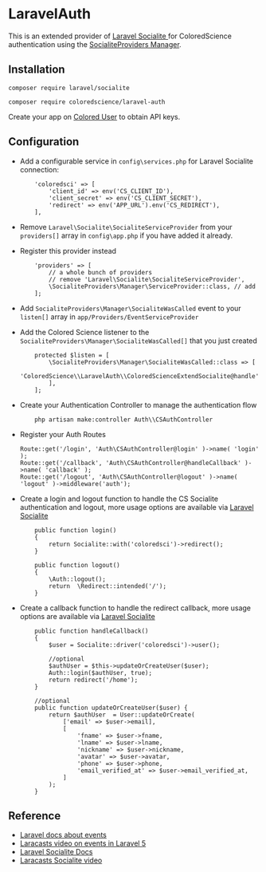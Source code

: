 # LaravelAuth
This is an extended provider of [Laravel Socialite ](https://laravel.com/docs/5.7/socialite) for 
ColoredScience authentication using the [SocialiteProviders Manager](https://github.com/SocialiteProviders/Manager).

Installation
------------

```
composer require laravel/socialite
```

```
composer require coloredscience/laravel-auth
```

Create your app on [Colored User](https://user.coloredscience.com/devs) to obtain API keys.


Configuration
------------

* Add a configurable service in `config\services.php` for Laravel Socialite connection:

    ```
        'coloredsci' => [
            'client_id' => env('CS_CLIENT_ID'),
            'client_secret' => env('CS_CLIENT_SECRET'),
            'redirect' => env('APP_URL').env('CS_REDIRECT'),
        ],
    ```

* Remove `Laravel\Socialite\SocialiteServiceProvider` from your `providers[]` array in `config\app.php` if you have added it already.

* Register this provider instead

    ```
        'providers' => [
            // a whole bunch of providers
            // remove 'Laravel\Socialite\SocialiteServiceProvider',
            \SocialiteProviders\Manager\ServiceProvider::class, // add
        ];
    ```

* Add `SocialiteProviders\Manager\SocialiteWasCalled` event to your `listen[]` array in `app/Providers/EventServiceProvider`

* Add the Colored Science listener to the `SocialiteProviders\Manager\SocialiteWasCalled[]` that you just created

    ```
        protected $listen = [
            \SocialiteProviders\Manager\SocialiteWasCalled::class => [
                'ColoredScience\\LaravelAuth\\ColoredScienceExtendSocialite@handle',
            ],
        ];
    ```

* Create your Authentication Controller to manage the authentication flow
    ```
        php artisan make:controller Auth\\CSAuthController
    ```

* Register your Auth Routes
    ```
    Route::get('/login', 'Auth\CSAuthController@login' )->name( 'login' );
    Route::get('/callback', 'Auth\CSAuthController@handleCallback' )->name( 'callback' );
    Route::get('/logout', 'Auth\CSAuthController@logout' )->name( 'logout' )->middleware('auth');
    ```

* Create a login and logout function to handle the CS Socialite authentication and logout, more usage options are available via [Laravel Socialite ](https://laravel.com/docs/5.7/socialite)
    ```
        public function login()
        {
            return Socialite::with('coloredsci')->redirect();
        }

        public function logout()
        {
            \Auth::logout();
            return  \Redirect::intended('/');
        }
    ```
* Create a callback function to handle the redirect callback, more usage options are available via [Laravel Socialite ](https://laravel.com/docs/5.7/socialite)
    ```
        public function handleCallback()
        {
            $user = Socialite::driver('coloredsci')->user();

            //optional
            $authUser = $this->updateOrCreateUser($user);
            Auth::login($authUser, true);
            return redirect('/home');
        }

        //optional
        public function updateOrCreateUser($user) {
            return $authUser  = User::updateOrCreate(
                ['email' => $user->email],
                [
                    'fname' => $user->fname,
                    'lname' => $user->lname,
                    'nickname' => $user->nickname,
                    'avatar' => $user->avatar,
                    'phone' => $user->phone,
                    'email_verified_at' => $user->email_verified_at,
                ]
            );
        }
    ```

## Reference

* [Laravel docs about events](http://laravel.com/docs/5.0/events)
* [Laracasts video on events in Laravel 5](https://laracasts.com/lessons/laravel-5-events)
* [Laravel Socialite Docs](https://github.com/laravel/socialite)  
* [Laracasts Socialite video](https://laracasts.com/series/whats-new-in-laravel-5/episodes/9)
